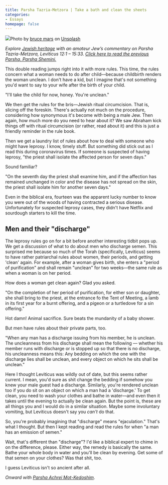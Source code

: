 ```yaml
---
title: Parsha Tazria-Metzora | Take a bath and clean the sheets
categories:
- Essays
homepage: false
---
```


![](https://i2.wp.com/withoutapath.com/wp-content/uploads/2020/04/bruce-mars-Q_iJuyRdy4c-unsplash-scaled.jpg?fit=1024%2C683&ssl=1)Photo by [bruce mars](https://unsplash.com/@brucemars?utm_source=unsplash&utm_medium=referral&utm_content=creditCopyText) on [Unsplash](https://unsplash.com/s/photos/bath?utm_source=unsplash&utm_medium=referral&utm_content=creditCopyText)

_Explore [Jewish heritage](https://withoutapath.com/jewish-heritage/) with an amateur Jew’s commentary on Parsha Tazria-Metzora, Leviticus 12:1 – 15:33. [Click here to read the previous Parsha, Parsha Shemini](https://withoutapath.com/parsha-tzav/)[.](https://withoutapath.com/parsha-shemini/)_

This double reading jumps right into it with more rules. This time, the rules concern what a woman needs to do after child––because childbirth renders the woman unclean. I don't have a kid, but I imagine that's not something you'd want to say to your wife after the birth of your child.

"I'll take the child for now, honey. You're unclean."

We then get the rules for the bris––Jewish ritual circumcision. That is, slicing off the foreskin. There's actually not much on the procedure, considering how synonymous it's become with being a male Jew. Then again, how much more do you need to hear about it? We saw Abraham kick things off with ritual circumcision (or rather, read about it) and this is just a friendly reminder in the rule book.

<!-- more -->

Then we get a laundry list of rules about how to deal with someone who might have leprosy. I know, timely stuff. But something did stick out as I read this during coronavirus times. If someone is suspected of having leprosy, "the priest shall isolate the affected person for seven days."

Sound familiar?

"On the seventh day the priest shall examine him, and if the affection has remained unchanged in color and the disease has not spread on the skin, the priest shall isolate him for another seven days."

Even in the biblical era, fourteen was the apparent lucky number to know you were out of the woods of having contracted a serious disease. Unfortunately for suspected leprosy cases, they didn't have Netflix and sourdough starters to kill the time.

## Men and their "discharge"

The leprosy rules go on for a bit before another interesting tidbit pops up. We get a discussion of what to do about men who discharge semen. This surprised me because so much of the Torah (specifically, Leviticus) seems to have rather patriarchal rules about women, their periods, and getting 'clean' again. For example, after a woman gives birth, she enters a "period of purification" and shall remain "unclean" for two weeks––the same rule as when a woman is on her period.

How does a woman get clean again? Glad you asked.

"On the completion of her period of purification, for either son or daughter, she shall bring to the priest, at the entrance fo the Tent of Meeting, a lamb in its first year for a burnt offering, and a pigeon or a turtledove for a sin offering."

Hot damn! Animal sacrifice. Sure beats the mundanity of a baby shower.

But men have rules about their private parts, too.

"When any man has a discharge issuing from his member, he is unclean. The uncleanness from his discharge shall mean the following –– whether his member runs with discharge or is stopped up so that there is no discharge, his uncleanness means this: Any bedding on which the one with the discharge lies shall be unclean, and every object on which he sits shall be unclean."

Here I thought Leviticus was wildly out of date, but this seems rather current. I mean, you'd sure as shit change the bedding if somehow you knew your male guest had a discharge. Similarly, you're rendered unclean too if you do sit on an object on which a man had a 'discharge.' To get clean, you need to wash your clothes and bathe in water––and even then it takes until the evening to actually be clean again. But the point is, these are all things you and I would do in a similar situation. Maybe some involuntary vomiting, but Leviticus doesn't say you _can't_ do that.

So, you're probably imagining that "discharge" means "ejaculation." That's what I thought. But then I kept reading and read the rules for when "a man has an emission of semen."

Wait, that's different than "discharge"? I'd like a biblical expert to chime in on the difference, please. Either way, the remedy is basically the same. Bathe your whole body in water and you'll be clean by evening. Get some of that semen on your clothes? Was that shit, too.

I guess Leviticus isn't so ancient after all.

_Onward with [Parsha Achrei Mot-Kedoshim](https://withoutapath.com/parsha-achrei-mot-kedoshim/)_.

